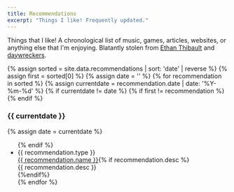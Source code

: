 ```yaml
---
title: Recommendations
excerpt: "Things I like! Frequently updated."
---
```


<p>
Things that I like! A chronological list of music, games, articles, websites, or anything else that I'm enjoying. Blatantly stolen from <a href="https://ethanthibault.com/recommendations/">Ethan Thibault</a> and <a href="http://daywreckers.com/">daywreckers</a>.
</p>

<div class="recommendations">
  {% assign sorted = site.data.recommendations | sort: 'date' | reverse %}
  {% assign first = sorted[0] %}
  {% assign date = '' %}
  {% for recommendation in sorted %}
    {% assign currentdate = recommendation.date | date: '%Y-%m-%d' %}
    {% if currentdate != date %}
      {% if first != recommendation %}
      </ul>
      </div>
      {% endif %}
      <div class="recommendation-outer">
      <h3 id="y{{currentdate}}" class="recommendation-date">{{ currentdate }}</h3>
      {% assign date = currentdate %}
      <ul class="recommendation-main">
    {% endif %}
    <li class="recommendation-body">
      <div class="tag tag--{{ recommendation.type }}">{{ recommendation.type }}</div><div class="recommendation-text"><a href="{{ recommendation.link }}">{{ recommendation.name }}</a>{% if recommendation.desc %}<div>{{ recommendation.desc }}</div>{%endif%}</div>
    </li>
  {% endfor %}
  </ul>
</div>

